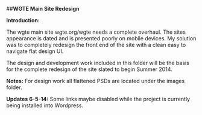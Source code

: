 ##**WGTE Main Site Redesign**

**Introduction:** 

The wgte main site wgte.org/wgte needs a complete overhaul. The sites appearance is dated and is presented poorly on mobile devices. My solution was to completely redesign the front end of the site with a clean easy to navigate flat design UI. 

The design and development work included in this folder will be the basis for the complete redesign of the site slated to begin Summer 2014.

**Notes:** For design work all flattened PSDs are located under the images folder. 

**Updates 6-5-14:** Some links maybe disabled while the project is currently being installed into Wordpress. 





